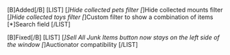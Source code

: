 [B]Added[/B]
[LIST]
[*]Hide collected pets filter
[*]Hide collected mounts filter
[*]Hide collected toys filter
[*]Custom filter to show a combination of items
[*]Search field
[/LIST]

[B]Fixed[/B]
[LIST]
[*]Sell All Junk Items button now stays on the left side of the window
[*]Auctionator compatibility
[/LIST]